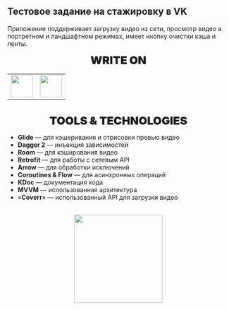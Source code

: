 ## Тестовое задание на стажировку в VK

Приложение поддерживает загрузку видео из сети, просмотр видео в портретном и ландшафтном режимах, имеет кнопку очистки кэша и ленты.

<center>
    <span style="font-weight: 900; font-size: 25px;">
        WRITE ON
    </span>
    <table>
        <tr>
            <td>
                <img src="https://cdn.jsdelivr.net/gh/devicons/devicon@latest/icons/kotlin/kotlin-original.svg" width="50"/>
            </td>
            <td>
                <img src="https://cdn.jsdelivr.net/gh/devicons/devicon@latest/icons/xml/xml-plain.svg" width="50"/>
            </td>
        </tr>
    </table><br/>
    <span style="font-weight: 900; font-size: 25px;">
        TOOLS & TECHNOLOGIES
    </span>
</center>

- **Glide** &mdash; для кэшеривания и отрисовки превью видео
- **Dagger 2** &mdash; инъекция зависимостей
- **Room** &mdash; для кэширования видео
- **Retrofit** &mdash; для работы с сетевым API
- **Arrow** &mdash; для обработки исключений
- **Coroutines & Flow** &mdash; для асинхронных операций
- **KDoc** &mdash; документация кода
- **MVVM** &mdash; использованная архитектура
- &laquo;**Coverr**&raquo; &mdash; использованный API для загрузки видео

<br/>
<center>
    <img src="https://forthebadge.com/images/featured/featured-built-with-love.svg" width="200" />
<center>